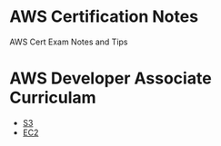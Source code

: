 # AWS Certification Notes

AWS Cert Exam Notes and Tips

# AWS Developer Associate Curriculam 

- [S3](s3.md#section)
- [EC2](ec2.md#section)